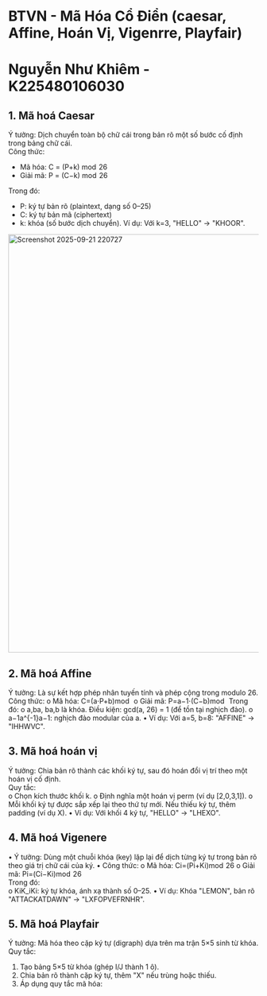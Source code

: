 # BTVN - Mã Hóa Cổ Điển (caesar, Affine, Hoán Vị, Vigenrre, Playfair)
# Nguyễn Như Khiêm - K225480106030

## 1. Mã hoá Caesar
Ý tưởng: Dịch chuyển toàn bộ chữ cái trong bản rõ một số bước cố định trong bảng chữ cái.  
Công thức:
+ Mã hóa:  C = (P+k) mod  26
+ Giải mã: P = (C−k) mod  26  

Trong đó:  
+ P: ký tự bản rõ (plaintext, dạng số 0–25)
+ C: ký tự bản mã (ciphertext)
+	k: khóa (số bước dịch chuyển).
Ví dụ: Với k=3, "HELLO" → "KHOOR".
<img width="1837" height="842" alt="Screenshot 2025-09-21 220727" src="https://github.com/user-attachments/assets/aaf39df4-3ca7-4a84-9b9c-cd424e616577" />  

## 2. Mã hoá Affine  
Ý tưởng: Là sự kết hợp phép nhân tuyến tính và phép cộng trong modulo 26.  
Công thức:
o	Mã hóa: C=(a⋅P+b)mod  
o	Giải mã: P=a−1⋅(C−b)mod   
Trong đó:
o	a,ba, ba,b là khóa. Điều kiện: gcd(a, 26) = 1 (để tồn tại nghịch đảo).
o	a−1a^{-1}a−1: nghịch đảo modular của a.
•	Ví dụ: Với a=5, b=8: "AFFINE" → "IHHWVC".

## 3. Mã hoá hoán vị
Ý tưởng: Chia bản rõ thành các khối ký tự, sau đó hoán đổi vị trí theo một hoán vị cố định.  
Quy tắc:  
o	Chọn kích thước khối k. 
o	Định nghĩa một hoán vị perm (ví dụ [2,0,3,1]).
o	Mỗi khối ký tự được sắp xếp lại theo thứ tự mới. Nếu thiếu ký tự, thêm padding (ví dụ X).
•	Ví dụ: Với khối 4 ký tự, "HELLO" → "LHEXO".  

## 4. Mã hoá Vigenere  
•	Ý tưởng: Dùng một chuỗi khóa (key) lặp lại để dịch từng ký tự trong bản rõ theo giá trị chữ cái của ký.
•	Công thức:
o	Mã hóa: Ci=(Pi+Ki)mod  26
o	Giải mã: Pi=(Ci−Ki)mod  26  
Trong đó:  
o	KiK_iKi: ký tự khóa, ánh xạ thành số 0–25.
•	Ví dụ: Khóa "LEMON", bản rõ "ATTACKATDAWN" → "LXFOPVEFRNHR".  

## 5. Mã hoá Playfair    
Ý tưởng: Mã hóa theo cặp ký tự (digraph) dựa trên ma trận 5×5 sinh từ khóa.  
Quy tắc:  
1.	Tạo bảng 5×5 từ khóa (ghép I/J thành 1 ô).   
2.	Chia bản rõ thành cặp ký tự, thêm "X" nếu trùng hoặc thiếu.  
3.	Áp dụng quy tắc mã hóa:  

